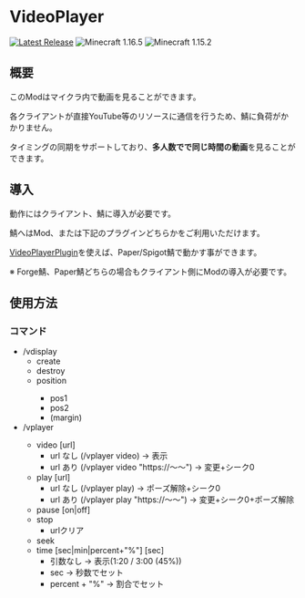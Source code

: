 # VideoPlayer

[![Latest Release](https://img.shields.io/github/release/TeamKun/VideoPlayer.svg?label=Latest%20Release&style=flat)](https://github.com/TeamKun/VideoPlayer/releases)
![Minecraft 1.16.5](https://img.shields.io/badge/Minecraft-1.16.5-green.svg?style=flat)
![Minecraft 1.15.2](https://img.shields.io/badge/Minecraft-1.15.2-green.svg?style=flat)

## 概要

このModはマイクラ内で動画を見ることができます。

各クライアントが直接YouTube等のリソースに通信を行うため、鯖に負荷がかかりません。

タイミングの同期をサポートしており、**多人数でで同じ時間の動画**を見ることができます。

## 導入

動作にはクライアント、鯖に導入が必要です。

鯖へはMod、または下記のプラグインどちらかをご利用いただけます。

[VideoPlayerPlugin](https://github.com/TeamKun/VideoPlayerPlugin/)を使えば、Paper/Spigot鯖で動かす事ができます。

※ Forge鯖、Paper鯖どちらの場合もクライアント側にModの導入が必要です。

## 使用方法

### コマンド

- /vdisplay
    - create <name>
    - destroy <name>
    - position <name>
        - pos1
        - pos2
        - (margin)
- /vplayer <name>
    - video [url]
        - url なし (/vplayer video) → 表示
        - url あり (/vplayer video "https://～～") → 変更+シーク0
    - play [url]
        - url なし (/vplayer play) → ポーズ解除+シーク0
        - url あり (/vplayer play "https://～～") → 変更+シーク0+ポーズ解除
    - pause [on|off]
    - stop
        - urlクリア
    - seek <sec>
    - time [sec|min|percent+"%"] [sec]
        - 引数なし → 表示(1:20 / 3:00 (45%))
        - sec → 秒数でセット
        - percent + "%" → 割合でセット
